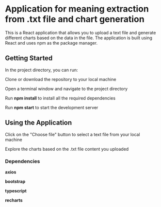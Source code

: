 # Application for meaning extraction from .txt file and chart generation

This is a React application that allows you to upload a text file and generate different charts based on the data in the file. The application is built using React and uses npm as the package manager.

## Getting Started

In the project directory, you can run:

Clone or download the repository to your local machine

Open a terminal window and navigate to the project directory

Run **npm install** to install all the required dependencies

Run **npm start** to start the development server

## Using the Application

Click on the "Choose file" button to select a text file from your local machine

Explore the charts based on the .txt file content you uploaded

### Dependencies

**axios**

**bootstrap**

**typescript**

**recharts**

